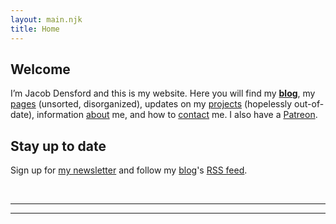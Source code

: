 ```yaml
---
layout: main.njk
title: Home
---
```


<div class="h-card">
  <a class="u-url" href="https://jacobdensford.com/" rel="me"/>
  <a href="https://post.lurk.org/@jacobdensford" rel="me"/>
  <a href="https://dice.camp/@cobb" rel="me"/>
  <a href="https://github.com/jacobdensford" rel="me"/>
  <a class="u-logo u-photo" href="/images/icon-full.png" rel="me"/>
  <a class="u-email" href="mailto:contact@jacobdensford.com" rel="me"></a>
</div>

<section>

## Welcome

I’m <span class="h-card" class="p-name">Jacob Densford</span> and this is my website. Here you will find my **[blog](https://blog.jacobdensford.com/)**, my [pages](/pages/) (unsorted, disorganized), updates on my [projects](/projects/) (hopelessly out-of-date), information [about](/about/) me, and how to [contact](/contact/) me. I also have a [Patreon](https://www.patreon.com/cobbland/).

</section>

<section>

## Stay up to date

Sign up for [my newsletter](/newsletter/) and follow my [blog](https://blog.jacobdensford.com/)'s [RSS feed](https://blog.jacobdensford.com/feed.rss).

</section>

<br>
<hr/>

<section class='section woodpanel' id='woodpanel'>
  <div class='content'>
    <script type="text/javascript" src='https://woodpaneled.org/scripts/onionring-variables.js'></script>
    <script type="text/javascript" src="https://woodpaneled.org/scripts/onionring-widget.js"></script>
  </div>
</section>

<hr/>